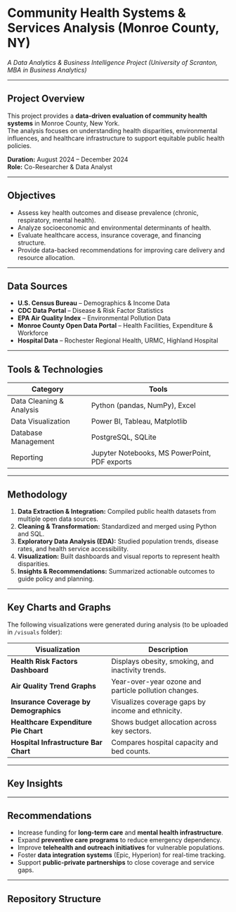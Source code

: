 # Community Health Systems & Services Analysis (Monroe County, NY)
*A Data Analytics & Business Intelligence Project (University of Scranton, MBA in Business Analytics)*

---

## Project Overview
This project provides a **data-driven evaluation of community health systems** in Monroe County, New York.  
The analysis focuses on understanding health disparities, environmental influences, and healthcare infrastructure to support equitable public health policies.

**Duration:** August 2024 – December 2024  
**Role:** Co-Researcher & Data Analyst  

---

## Objectives
- Assess key health outcomes and disease prevalence (chronic, respiratory, mental health).  
- Analyze socioeconomic and environmental determinants of health.  
- Evaluate healthcare access, insurance coverage, and financing structure.  
- Provide data-backed recommendations for improving care delivery and resource allocation.

---

## Data Sources
- **U.S. Census Bureau** – Demographics & Income Data  
- **CDC Data Portal** – Disease & Risk Factor Statistics  
- **EPA Air Quality Index** – Environmental Pollution Data  
- **Monroe County Open Data Portal** – Health Facilities, Expenditure & Workforce  
- **Hospital Data** – Rochester Regional Health, URMC, Highland Hospital

---

## Tools & Technologies
| Category | Tools |
|-----------|-------|
| Data Cleaning & Analysis | Python (pandas, NumPy), Excel |
| Data Visualization | Power BI, Tableau, Matplotlib |
| Database Management | PostgreSQL, SQLite |
| Reporting | Jupyter Notebooks, MS PowerPoint, PDF exports |

---

## Methodology
1. **Data Extraction & Integration:** Compiled public health datasets from multiple open data sources.  
2. **Cleaning & Transformation:** Standardized and merged using Python and SQL.  
3. **Exploratory Data Analysis (EDA):** Studied population trends, disease rates, and health service accessibility.  
4. **Visualization:** Built dashboards and visual reports to represent health disparities.  
5. **Insights & Recommendations:** Summarized actionable outcomes to guide policy and planning.

---

## Key Charts and Graphs
The following visualizations were generated during analysis (to be uploaded in `/visuals` folder):

| Visualization | Description |
|----------------|-------------|
| **Health Risk Factors Dashboard** | Displays obesity, smoking, and inactivity trends. |
| **Air Quality Trend Graphs** | Year-over-year ozone and particle pollution changes. |
| **Insurance Coverage by Demographics** | Visualizes coverage gaps by income and ethnicity. |
| **Healthcare Expenditure Pie Chart** | Shows budget allocation across key sectors. |
| **Hospital Infrastructure Bar Chart** | Compares hospital capacity and bed counts. |

---

## Key Insights


---

## Recommendations
- Increase funding for **long-term care** and **mental health infrastructure**.  
- Expand **preventive care programs** to reduce emergency dependency.  
- Improve **telehealth and outreach initiatives** for vulnerable populations.  
- Foster **data integration systems** (Epic, Hyperion) for real-time tracking.  
- Support **public-private partnerships** to close coverage and service gaps.

---

## Repository Structure
